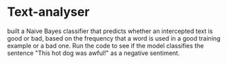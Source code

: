 # Text-analyser
built a Naive Bayes classifier that predicts whether an intercepted text is good or bad, based on the frequency that a word is used in a good training example or a bad one.  Run the code to see if the model classifies the sentence "This hot dog was awful!" as a negative sentiment.

